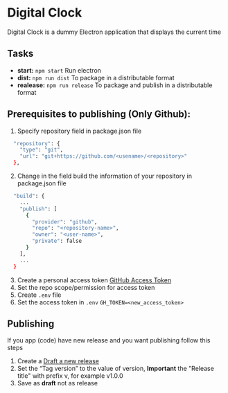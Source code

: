# Digital Clock

Digital Clock is a dummy Electron application that displays the current time

## Tasks

- **start:** `npm start` Run electron
- **dist:** `npm run dist` To package in a distributable format
- **realease:** `npm run release` To package and publish in a distributable format

## Prerequisites to publishing (Only Github):

1. Specify repository field in package.json file
```bash
  "repository": {
    "type": "git",
    "url": "git+https://github.com/<usename>/<repository>"
  },
```
2. Change in the field build the information of your repository in package.json file
```bash
  "build": {
    ...
    "publish": [
      {
        "provider": "github",
        "repo": "<repository-name>",
        "owner": "<user-name>",
        "private": false
      }
    ],
    ...
  }
```
3. Create a personal access token [GitHub Access Token](https://github.com/settings/tokens/new)
4. Set the repo scope/permission for access token
5. Create `.env` file
6. Set the access token in `.env` `GH_TOKEN=<new_access_token>`

## Publishing

If you app (code) have new release and you want publishing follow this steps

1. Create a [Draft a new release](https://help.github.com/en/articles/creating-releases)
2. Set the “Tag version” to the value of version,
**Important** the "Release title" with prefix v, for example v1.0.0
3. Save as **draft** not as release
